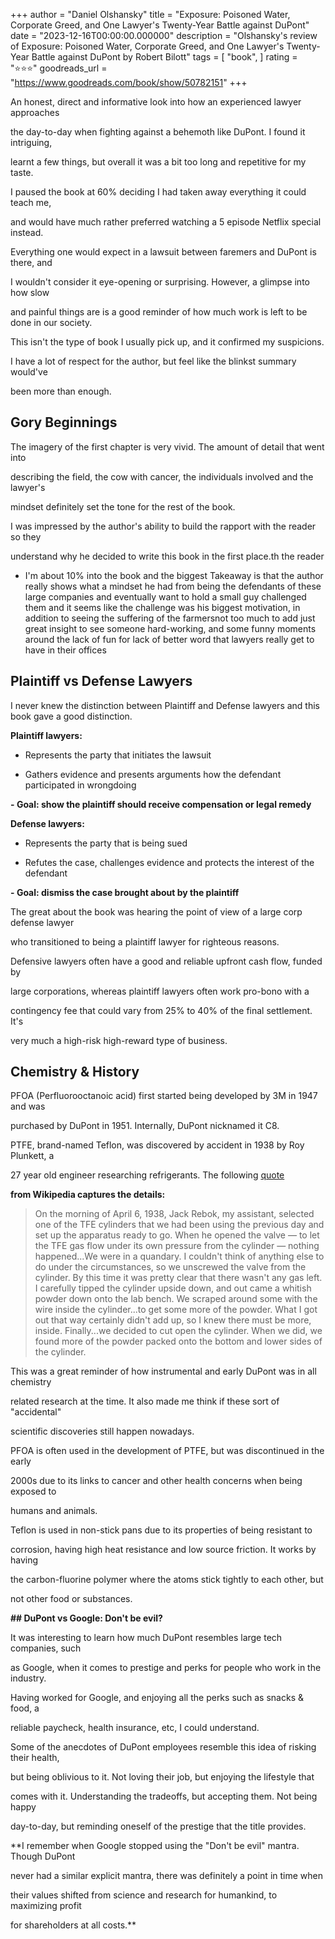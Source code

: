+++
author = "Daniel Olshansky"
title = "Exposure: Poisoned Water, Corporate Greed, and One Lawyer's Twenty-Year Battle against DuPont"
date = "2023-12-16T00:00:00.000000"
description = "Olshansky's review of Exposure: Poisoned Water, Corporate Greed, and One Lawyer's Twenty-Year Battle against DuPont by Robert Bilott"
tags = [
    "book",
]
rating = "⭐⭐⭐"
goodreads_url = "https://www.goodreads.com/book/show/50782151"
+++

An honest, direct and informative look into how an experienced lawyer approaches



the day-to-day when fighting against a behemoth like DuPont. I found it intriguing,



learnt a few things, but overall it was a bit too long and repetitive for my taste.



I paused the book at 60% deciding I had taken away everything it could teach me,



and would have much rather preferred watching a 5 episode Netflix special instead.







Everything one would expect in a lawsuit between faremers and DuPont is there, and



I wouldn't consider it eye-opening or surprising. However, a glimpse into how slow



and painful things are is a good reminder of how much work is left to be done in our society.







This isn't the type of book I usually pick up, and it confirmed my suspicions.



I have a lot of respect for the author, but feel like the blinkst summary would've



been more than enough.







## Gory Beginnings







The imagery of the first chapter is very vivid. The amount of detail that went into



describing the field, the cow with cancer, the individuals involved and the lawyer's



mindset definitely set the tone for the rest of the book.







I was impressed by the author's ability to build the rapport with the reader so they



understand why he decided to write this book in the first place.th the reader







- I'm about 10% into the book and the biggest Takeaway is that the author really shows what a mindset he had from being the defendants of these large companies and eventually want to hold a small guy challenged them and it seems like the challenge was his biggest motivation, in addition to seeing the suffering of the farmersnot too much to add just great insight to see someone hard-working, and some funny moments around the lack of fun for lack of better word that lawyers really get to have in their offices







## Plaintiff vs Defense Lawyers







I never knew the distinction between Plaintiff and Defense lawyers and this book gave a good distinction.







**Plaintiff lawyers:**







- Represents the party that initiates the lawsuit



- Gathers evidence and presents arguments how the defendant participated in wrongdoing



**- **Goal**: show the plaintiff should receive compensation or legal remedy**







**Defense lawyers:**







- Represents the party that is being sued



- Refutes the case, challenges evidence and protects the interest of the defendant



**- **Goal**: dismiss the case brought about by the plaintiff**







The great about the book was hearing the point of view of a large corp defense lawyer



who transitioned to being a plaintiff lawyer for righteous reasons.







Defensive lawyers often have a good and reliable upfront cash flow, funded by



large corporations, whereas plaintiff lawyers often work pro-bono with a



contingency fee that could vary from 25% to 40% of the final settlement. It's



very much a high-risk high-reward type of business.







## Chemistry & History







PFOA (Perfluorooctanoic acid) first started being developed by 3M in 1947 and was



purchased by DuPont in 1951. Internally, DuPont nicknamed it C8.







PTFE, brand-named Teflon, was discovered by accident in 1938 by Roy Plunkett, a



27 year old engineer researching refrigerants. The following [quote](https://en.wikipedia.org/wiki/Roy_J._Plunkett)



**from Wikipedia captures the details:**







> On the morning of April 6, 1938, Jack Rebok, my assistant, selected one of the TFE cylinders that we had been using the previous day and set up the apparatus ready to go. When he opened the valve — to let the TFE gas flow under its own pressure from the cylinder — nothing happened...We were in a quandary. I couldn't think of anything else to do under the circumstances, so we unscrewed the valve from the cylinder. By this time it was pretty clear that there wasn't any gas left. I carefully tipped the cylinder upside down, and out came a whitish powder down onto the lab bench. We scraped around some with the wire inside the cylinder...to get some more of the powder. What I got out that way certainly didn't add up, so I knew there must be more, inside. Finally...we decided to cut open the cylinder. When we did, we found more of the powder packed onto the bottom and lower sides of the cylinder.







This was a great reminder of how instrumental and early DuPont was in all chemistry



related research at the time. It also made me think if these sort of "accidental"



scientific discoveries still happen nowadays.







PFOA is often used in the development of PTFE, but was discontinued in the early



2000s due to its links to cancer and other health concerns when being exposed to



humans and animals.







Teflon is used in non-stick pans due to its properties of being resistant to



corrosion, having high heat resistance and low source friction. It works by having



the carbon-fluorine polymer where the atoms stick tightly to each other, but



not other food or substances.







**## DuPont vs Google: Don't be evil?**







It was interesting to learn how much DuPont resembles large tech companies, such



as Google, when it comes to prestige and perks for people who work in the industry.







Having worked for Google, and enjoying all the perks such as snacks & food, a



reliable paycheck, health insurance, etc, I could understand.







Some of the anecdotes of DuPont employees resemble this idea of risking their health,



but being oblivious to it. Not loving their job, but enjoying the lifestyle that



comes with it. Understanding the tradeoffs, but accepting them. Not being happy



day-to-day, but reminding oneself of the prestige that the title provides.







**I remember when Google stopped using the "Don't be evil" mantra. Though DuPont



never had a similar explicit mantra, there was definitely a point in time when



their values shifted from science and research for humankind, to maximizing profit



for shareholders at all costs.**
